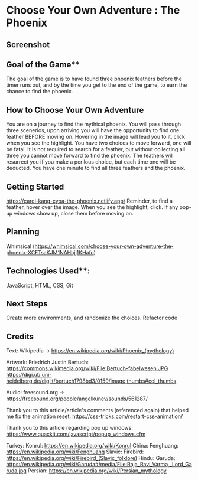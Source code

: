 # Choose Your Own Adventure : The Phoenix
<!-- A description of your game. Background info about why you chose the game is a nice touch. -->


## Screenshot
<!-- A screenshot or two of your game. -->


## Goal of the Game**
The goal of the game is to have found three phoenix feathers before the timer runs out, and by the time you get to the end of the game, to earn the chance to find the phoenix.


## How to Choose Your Own Adventure
 You are on a journey to find the mythical phoenix.
 You will pass through three scenerios, upon arriving you will have the opportunity to find one feather BEFORE moving on. Hovering in the image will lead you to it, click when you see the highlight.
 You have two choices to move forward, one will be fatal.
 It is not required to search for a feather, but without collecting all three you cannot move forward to find the phoenix.
 The feathers will resurrect you if you make a perilous choice, but each time one will be deducted.
 You have one minute to find all three feathers and the phoenix.


## Getting Started
https://carol-kang-cyoa-the-phoenix.netlify.app/
Reminder, to find a feather, hover over the image.  When you see the highlight, click.
If any pop-up windows show up, close them before moving on.


## Planning
Whimsical (https://whimsical.com/choose-your-own-adventure-the-phoenix-XCFTsaKJM1NAHhjj1KHafo)


## Technologies Used**:
JavaScript, HTML, CSS, Git


## Next Steps
Create more environments, and randomize the choices.
Refactor code


## Credits
Text:
Wikipedia -> https://en.wikipedia.org/wiki/Phoenix_(mythology)

Artwork: Friedrich Justin Bertuch:
https://commons.wikimedia.org/wiki/File:Bertuch-fabelwesen.JPG
https://digi.ub.uni-heidelberg.de/diglit/bertuch1798bd3/0159/image,thumbs#col_thumbs

Audio: freesound.org -> https://freesound.org/people/angelkunev/sounds/561287/

Thank you to this article/article's comments (referenced again) that helped me fix the animation reset: https://css-tricks.com/restart-css-animation/

Thank you to this article regarding pop up windows: https://www.quackit.com/javascript/popup_windows.cfm





Turkey: Konrul: https://en.wikipedia.org/wiki/Konrul
China: Fenghuang: https://en.wikipedia.org/wiki/Fenghuang
Slavic: Firebird: https://en.wikipedia.org/wiki/Firebird_(Slavic_folklore)
Hindu: Garuda:  https://en.wikipedia.org/wiki/Garuda#/media/File:Raja_Ravi_Varma,_Lord_Garuda.jpg
Persian: https://en.wikipedia.org/wiki/Persian_mythology
